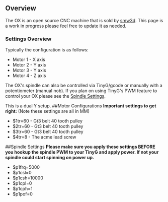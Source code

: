 ## Overview
The OX is an open source CNC machine that is sold by [smw3d](http://www.smw3d.com/ox-diy-cnc-kit/). This page is a work in progress please feel free to update it as needed.

### Settings Overview

Typically the configuration is as follows:
* Motor 1 - X axis
* Motor 2 - Y axis
* Motor 3 - Y axis
* Motor 4 - Z axis

The OX's spindle can also be controlled via TinyG/gcode or manually with a potentiometer (manual nob).  If you plan on using TinyG's PWM feature to control your OX please see the [Spindle Settings](#spindle-settings).

This is a dual Y setup.
##Motor Configurations
**Important settings to get right:** (Note these settings are all in MM)
* $1tr=60 - Gt3 belt 40 tooth pulley
* $2tr=60 - Gt3 belt 40 tooth pulley
* $3tr=60 - Gt3 belt 40 tooth pulley
* $4tr=8  - The acme lead screw

##Spindle Settings
**Please make sure you apply these settings BEFORE you hookup the spindle PWM to your TinyG and apply power.  If not your spindle could start spinning on power up.**
* $p1frq=5000
* $p1csl=0
* $p1csh=10000
* $p1cpl=0
* $p1cph=1
* $p1pof=0